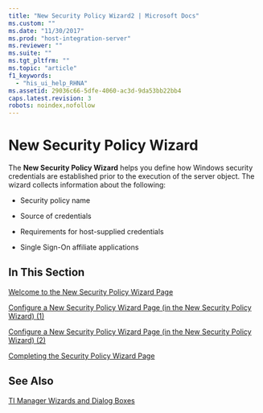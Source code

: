 ```yaml
---
title: "New Security Policy Wizard2 | Microsoft Docs"
ms.custom: ""
ms.date: "11/30/2017"
ms.prod: "host-integration-server"
ms.reviewer: ""
ms.suite: ""
ms.tgt_pltfrm: ""
ms.topic: "article"
f1_keywords: 
  - "his_ui_help_RHNA"
ms.assetid: 29036c66-5dfe-4060-ac3d-9da53bb22bb4
caps.latest.revision: 3
robots: noindex,nofollow
---
```

# New Security Policy Wizard
The **New Security Policy Wizard** helps you define how Windows security credentials are established prior to the execution of the server object. The wizard collects information about the following:  
  
-   Security policy name  
  
-   Source of credentials  
  
-   Requirements for host-supplied credentials  
  
-   Single Sign-On affiliate applications  
  
## In This Section  
 [Welcome to the New Security Policy Wizard Page](../core/welcome-to-the-new-security-policy-wizard-page1.md)  
  
 [Configure a New Security Policy Wizard Page (in the New Security Policy Wizard) (1)](../core/7da59f96-abab-4785-b9c3-8bf456e296d7.md)  
  
 [Configure a New Security Policy Wizard Page (in the New Security Policy Wizard) (2)](../core/e52c0ef7-7215-4726-ae80-cc1472029e6a.md)  
  
 [Completing the Security Policy Wizard Page](../core/completing-the-security-policy-wizard-page1.md)  
  
## See Also  
 [TI Manager Wizards and Dialog Boxes](../core/ti-manager-wizards-and-dialog-boxes1.md)